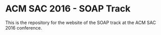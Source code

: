 # ACM SAC 2016 - SOAP Track

This is the repository for the website of the SOAP track at the ACM SAC 2016 conference.

